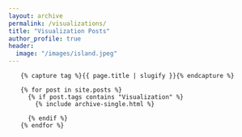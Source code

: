 ```yaml
---
layout: archive
permalink: /visualizations/
title: "Visualization Posts"
author_profile: true
header:
  image: "/images/island.jpeg"
---
```



<div>

  <ul class="post-list">

    {% capture tag %}{{ page.title | slugify }}{% endcapture %}

    {% for post in site.posts %}
      {% if post.tags contains "Visualization" %}
        {% include archive-single.html %}

      {% endif %}
    {% endfor %}

  </ul>

</div>
